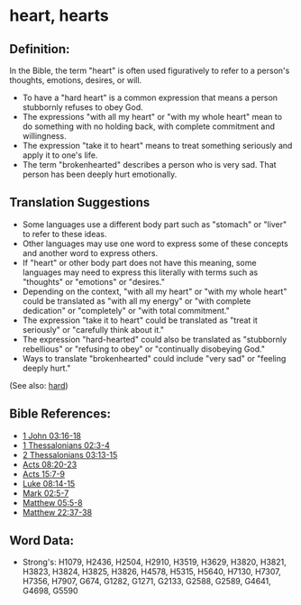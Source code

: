 # heart, hearts #

## Definition: ##

In the Bible, the term "heart" is often used figuratively to refer to a person's thoughts, emotions, desires, or will.

* To have a "hard heart" is a common expression that means a person stubbornly refuses to obey God.
* The expressions "with all my heart" or "with my whole heart" mean to do something with no holding back, with complete commitment and willingness.
* The expression "take it to heart" means to treat something seriously and apply it to one's life.
* The term "brokenhearted" describes a person who is very sad. That person has been deeply hurt emotionally.

## Translation Suggestions ##

* Some languages use a different body part such as "stomach" or "liver" to refer to these ideas.
* Other languages may use one word to express some of these concepts and another word to express others.
* If "heart" or other body part does not have this meaning, some languages may need to express this literally with terms such as "thoughts" or "emotions" or "desires."
* Depending on the context, "with all my heart" or "with my whole heart" could be translated as "with all my energy" or "with complete dedication" or "completely" or "with total commitment."
* The expression "take it to heart" could be translated as "treat it seriously" or "carefully think about it."
* The expression "hard-hearted" could also be translated as "stubbornly rebellious" or "refusing to obey" or "continually disobeying God."
* Ways to translate "brokenhearted" could include "very sad" or "feeling deeply hurt."

(See also: [hard](../other/hard.md))

## Bible References: ##

* [1 John 03:16-18](rc://en/tn/help/1jn/03/16)
* [1 Thessalonians 02:3-4](rc://en/tn/help/1th/02/03)
* [2 Thessalonians 03:13-15](rc://en/tn/help/2th/03/13)
* [Acts 08:20-23](rc://en/tn/help/act/08/20)
* [Acts 15:7-9](rc://en/tn/help/act/15/07)
* [Luke 08:14-15](rc://en/tn/help/luk/08/14)
* [Mark 02:5-7](rc://en/tn/help/mrk/02/05)
* [Matthew 05:5-8](rc://en/tn/help/mat/05/05)
* [Matthew 22:37-38](rc://en/tn/help/mat/22/37)


## Word Data: ##

* Strong's: H1079, H2436, H2504, H2910, H3519, H3629, H3820, H3821, H3823, H3824, H3825, H3826, H4578, H5315, H5640, H7130, H7307, H7356, H7907, G674, G1282, G1271, G2133, G2588, G2589, G4641, G4698, G5590

